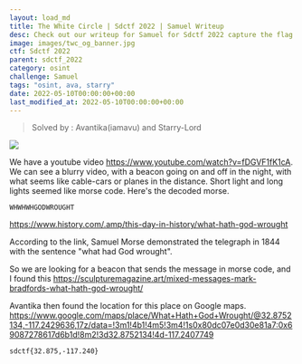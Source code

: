 ```yaml
---
layout: load_md
title: The White Circle | Sdctf 2022 | Samuel Writeup
desc: Check out our writeup for Samuel for Sdctf 2022 capture the flag competition.
image: images/twc_og_banner.jpg
ctf: Sdctf 2022
parent: sdctf_2022
category: osint
challenge: Samuel
tags: "osint, ava, starry"
date: 2022-05-10T00:00:00+00:00
last_modified_at: 2022-05-10T00:00:00+00:00
---
```




> Solved by : Avantika(iamavu) and Starry-Lord

![](https://i.imgur.com/ecBWaBK.jpg)

We have a youtube video https://www.youtube.com/watch?v=fDGVF1fK1cA. We can see a blurry video, with a beacon going on and off in the night, with what seems like cable-cars or planes in the distance. Short light and long lights seemed like morse code. Here's the decoded morse. 

```
WHWHWHGODWROUGHT
```

https://www.history.com/.amp/this-day-in-history/what-hath-god-wrought

According to the link, Samuel Morse demonstrated the telegraph in 1844 with the sentence "what had God wrought". 

So we are looking for a beacon that sends the message in morse code, and I found this https://sculpturemagazine.art/mixed-messages-mark-bradfords-what-hath-god-wrought/

Avantika then found the location for this place on Google maps. 
https://www.google.com/maps/place/What+Hath+God+Wrought/@32.8752134,-117.2429636,17z/data=!3m1!4b1!4m5!3m4!1s0x80dc07e0d30e81a7:0x69087278617d6b1d!8m2!3d32.8752134!4d-117.2407749

```
sdctf{32.875,-117.240}
```


